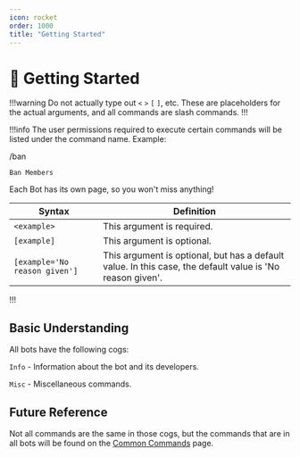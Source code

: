 ```yaml
---
icon: rocket
order: 1000
title: "Getting Started"
---
```

# 🚀 Getting Started
!!!warning
Do not actually type out `<` `>` `[` `]`, etc. These are placeholders for the actual arguments, and all commands are slash commands.
!!!

!!!info
The user permissions required to execute certain commands will be listed under the command name.
Example:

/ban

`Ban Members`

Each Bot has its own page, so you won't miss anything!


| Syntax                        | Definition                                                                                                |
|-------------------------------|-----------------------------------------------------------------------------------------------------------|
| `<example>`                   | This argument is required.                                                                                |
| `[example]`                   | This argument is optional.                                                                                |
| `[example='No reason given']` | This argument is optional, but has a default value. In this case, the default value is 'No reason given'. |
!!!

## Basic Understanding

All bots have the following cogs:

`Info` - Information about the bot and its developers. 

`Misc` - Miscellaneous commands.

## Future Reference
Not all commands are the same in those cogs, but the commands that are in all bots will be found on the [Common Commands](/guides/common-commands.md) page.